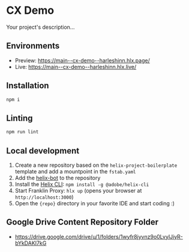 # CX Demo
Your project's description...

## Environments
- Preview: https://main--cx-demo--harleshinn.hlx.page/
- Live: https://main--cx-demo--harleshinn.hlx.live/

## Installation

```sh
npm i
```

## Linting

```sh
npm run lint
```

## Local development

1. Create a new repository based on the `helix-project-boilerplate` template and add a mountpoint in the `fstab.yaml`
1. Add the [helix-bot](https://github.com/apps/helix-bot) to the repository
1. Install the [Helix CLI](https://github.com/adobe/helix-cli): `npm install -g @adobe/helix-cli`
1. Start Franklin Proxy: `hlx up` (opens your browser at `http://localhost:3000`)
1. Open the `{repo}` directory in your favorite IDE and start coding :)

## Google Drive Content Repository Folder
- https://drive.google.com/drive/u/1/folders/1wyfr8jyvnz9o0LvylJiyR-bYkDAKI7kG
